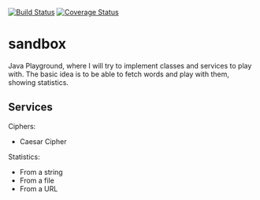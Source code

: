 [![Build Status](https://travis-ci.org/eballo/sandbox.svg?branch=master)](https://travis-ci.org/eballo/sandbox)
[![Coverage Status](https://coveralls.io/repos/github/eballo/sandbox/badge.svg)](https://coveralls.io/github/eballo/sandbox)

# sandbox
Java Playground, where I will try to implement classes and services to play with.
The basic idea is to be able to fetch words and play with them, showing statistics.

## Services
Ciphers:
- Caesar Cipher

Statistics:
- From a string
- From a file
- From a URL






